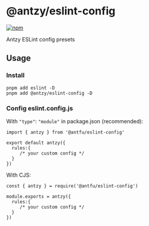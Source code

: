 # @antzy/eslint-config
[![npm](https://img.shields.io/npm/v/@antzy/eslint-config?color=444&label=)](https://npmjs.com/package/@antzy/eslint-config)

Antzy ESLint config presets

## Usage

### Install
```
pnpm add eslint -D
pnpm add @antzy/eslint-config -D
```

### Config eslint.config.js
With `"type"`: `"module"` in package.json (recommended):
```
import { antzy } from '@antfu/eslint-config'

export default antzy({
  rules:{
     /* your custom config */
  }
})
```
With CJS:
```
const { antzy } = require('@antfu/eslint-config')

module.exports = antzy({
  rules:{
     /* your custom config */
  }
})

```
